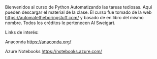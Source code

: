Bienvenidos al curso de Python Automatizando las tareas tediosas. Aquí pueden descargar el material de la clase.
El curso fue tomado de la web https://automatetheboringstuff.com/ y basado de en libro del mismo nombre. Todos los créditos le pertenecen Al Sweigart.

Links de interés:

Anaconda
https://anaconda.org/

Azure Notebooks
https://notebooks.azure.com/
